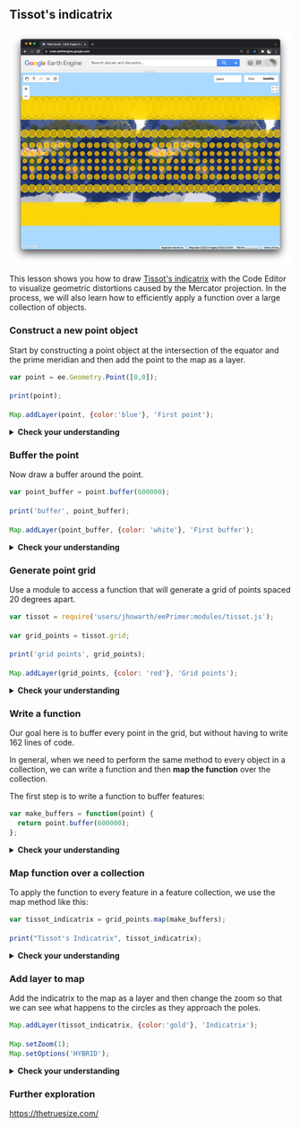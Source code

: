 ## Tissot's indicatrix

![Tissot's Indicatrix](images/tissotIndicatrix.png)

This lesson shows you how to draw [Tissot's indicatrix](https://en.wikipedia.org/wiki/Tissot%27s_indicatrix) with the Code Editor to visualize geometric distortions caused by the Mercator projection. In the process, we will also learn how to efficiently apply a function over a large collection of objects.  

### Construct a new point object  

Start by constructing a point object at the intersection of the equator and the prime meridian and then add the point to the map as a layer.

```js
var point = ee.Geometry.Point([0,0]);

print(point);

Map.addLayer(point, {color:'blue'}, 'First point');
```

<details>
<summary><b>Check your understanding</b></summary>
<br>
<li>What is the Prime Meridian?</li>
</details>  

### Buffer the point  

Now draw a buffer around the point.

```js
var point_buffer = point.buffer(600000);

print('buffer', point_buffer);

Map.addLayer(point_buffer, {color: 'white'}, 'First buffer');
```

<details>
<summary><b>Check your understanding</b></summary>
<br>
<li>What does 600000 represent?</li>
<br>
<li>What are the units?</li>
</details>  

### Generate point grid  

Use a module to access a function that will generate a grid of points spaced 20 degrees apart.

```js
var tissot = require('users/jhowarth/eePrimer:modules/tissot.js');

var grid_points = tissot.grid;

print('grid points', grid_points);

Map.addLayer(grid_points, {color: 'red'}, 'Grid points');
```

<details>
<summary><b>Check your understanding</b></summary>
<br>
<li>What type of object is grid_points?</li>
</details>

### Write a function  

Our goal here is to buffer every point in the grid, but without having to write 162 lines of code.  

In general, when we need to perform the same method to every object in a collection, we can write a function and then __map the function__ over the collection.

The first step is to write a function to buffer features:     

```js
var make_buffers = function(point) {
  return point.buffer(600000);
};
```
<details>
<summary><b>Check your understanding</b></summary>
<br>
Try to fill in the blanks of this sentence:
<br><br>
<li>The ____________ variable is a function; for each ______________ in the collection it __________________.</li>
</details>

### Map function over a collection  

To apply the function to every feature in a feature collection, we use the map method like this:

```js
var tissot_indicatrix = grid_points.map(make_buffers);

print("Tissot's Indicatrix", tissot_indicatrix);

```

<details>
<summary><b>Check your understanding</b></summary>
<br>
<li>How does the tissot_indicatrix object differ from the grid_points object?</li>
<br>
<li>How does .map differ from Map?</li>
<br>
<li>Why did I use double quotes rather than single quotes to define Tissot's indicatrix as a string object?
</details>

### Add layer to map  

Add the indicatrix to the map as a layer and then change the zoom so that we can see what happens to the circles as they approach the poles.    

```js
Map.addLayer(tissot_indicatrix, {color:'gold'}, 'Indicatrix');

Map.setZoom(1);
Map.setOptions('HYBRID');
```

<details>
<summary><b>Check your understanding</b></summary>
<br>
<li>Compare and contrast how the size versus the shape of the circles change as you move from the equator towards the poles.
</details>

### Further exploration    

https://thetruesize.com/

